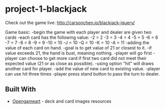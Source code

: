 # project-1-blackjack

Check out the game live: http://carsonchen.io/blackjack-jquery/

Game basic:
-begin the game with each player and dealer are given two cards
-each card has the following value:
  -2 = 2
  -3 = 3
  -4 = 4
  -5 = 5
  -6 = 6
  -7 = 7
  -8 = 8
  -9 = 9
  -10 = 10
  -J = 10
  -Q = 10
  -K = 10
  -A = 11 
-adding the value of each card on hand.
-goal is to get value of 21 or closest to it.
-if value exceeds 21, the hand is bust, meaning nothing.
-player will go first
-player can choose to get more card if first two card did not meet their expected value (21 or as close as possible).
-using option "hit" will draws another card for player.
-add the value of new card to existing value.
-player can use hit three times
-player press stand button to pass the turn to dealer.

## Built With

* [Opengameart](https://opengameart.org/content/playing-cards-vector-png) - deck and card images resources

